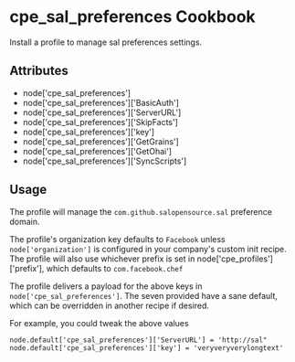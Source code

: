 cpe_sal_preferences Cookbook
========================
Install a profile to manage sal preferences settings.


Attributes
----------
* node['cpe_sal_preferences']
* node['cpe_sal_preferences']['BasicAuth']
* node['cpe_sal_preferences']['ServerURL']
* node['cpe_sal_preferences']['SkipFacts']
* node['cpe_sal_preferences']['key']
* node['cpe_sal_preferences']['GetGrains']
* node['cpe_sal_preferences']['GetOhai']
* node['cpe_sal_preferences']['SyncScripts']


Usage
-----
The profile will manage the `com.github.salopensource.sal` preference domain.

The profile's organization key defaults to `Facebook` unless `node['organization']` is
configured in your company's custom init recipe. The profile will also use
whichever prefix is set in node['cpe_profiles']['prefix'], which defaults to `com.facebook.chef`

The profile delivers a payload for the above keys in `node['cpe_sal_preferences']`.  The seven provided have a sane default, which can be overridden in another recipe if desired.

For example, you could tweak the above values

    node.default['cpe_sal_preferences']['ServerURL'] = 'http://sal"
    node.default['cpe_sal_preferences']['key'] = 'veryveryverylongtext'